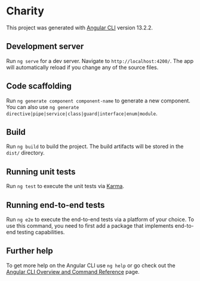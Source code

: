 <!-- # Frontend-Captsone
![CharityVector](https://static.vecteezy.com/system/resources/previews/000/398/804/non_2x/illustration-of-charity-support-vector.jpg)

deployed link: 

[//]: # (https://springboot-postgresql-charity.herokuapp.com/)
https://springboot-postgresql-charity.herokuapp.com/api/charities

## Purpose
In the United States alone there were approximately 37.2 million people in poverty and approximately 580,466 people who are displaced from their homes. These populations need to have clothing that allows them to go through their day-to-day lives. For example, someone may need a new suit for an interview to get them back on their feet or a child may need a new uniform for the upcoming school year.
<br> 
<br>This application allows sponsors to see which charity needs have yet to be met. The webpages are broken down into several sections: home, about, charities, households, and contact us. The expectation of this application is to make sure that households’ needs are adequately met.

## Thought Process

The first step I took in creating this application was searching through a variety of my passions for inspiration. From there, I searched for inefficiencies in different industries and figure out which problem I will be able to solve given a one-week time frame. My focus was specifically on how the front end would work. For example, what components I would have and what attributes would go with them so I used a white board to brainstorm and then created a wireframes and user stories. 

## Planning 
This is the frontend to the Charity app and I had to plan out how I could finish this app and the backend within one week. 

<br>1: Ideation, come up with a description of the idea, user story, ERD, wireframes. *
<br>2: Create a Springboot project. Set up models, service, and repos *
<br>3: Complete backend with full CRUD and exceptions*
<br>4: Create an Angular project with different web pages flushed out. (functionality)*
<br>5: Make sure app works and design *
<br>6: review and fix any small errors *

* add relevant information to the ReadMe

## Resources 
https://www.census.gov/newsroom/stories/poverty-awareness-month.html
<br> https://www.census.gov/newsroom/stories/homeless-persons-memorial-day.html
<br>https://www.vecteezy.com/free-vector/charity -->

# Charity

This project was generated with [Angular CLI](https://github.com/angular/angular-cli) version 13.2.2.

## Development server

Run `ng serve` for a dev server. Navigate to `http://localhost:4200/`. The app will automatically reload if you change any of the source files.

## Code scaffolding

Run `ng generate component component-name` to generate a new component. You can also use `ng generate directive|pipe|service|class|guard|interface|enum|module`.

## Build

Run `ng build` to build the project. The build artifacts will be stored in the `dist/` directory.

## Running unit tests

Run `ng test` to execute the unit tests via [Karma](https://karma-runner.github.io).

## Running end-to-end tests

Run `ng e2e` to execute the end-to-end tests via a platform of your choice. To use this command, you need to first add a package that implements end-to-end testing capabilities.

## Further help

To get more help on the Angular CLI use `ng help` or go check out the [Angular CLI Overview and Command Reference](https://angular.io/cli) page.

